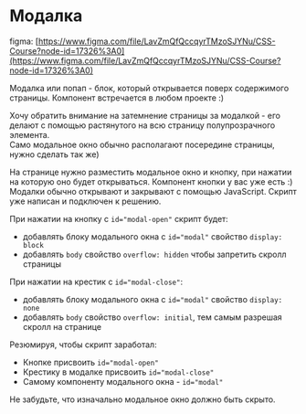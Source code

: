 # Модалка

figma: [https://www.figma.com/file/LavZmQfQccqyrTMzoSJYNu/CSS-Course?node-id=17326%3A0](https://www.figma.com/file/LavZmQfQccqyrTMzoSJYNu/CSS-Course?node-id=17326%3A0)

Модалка или попап - блок, который открывается поверх содержимого страницы. Компонент встречается в любом проекте :)

Хочу обратить внимание на затемнение страницы за модалкой - его делают с помощью растянутого на всю страницу полупрозрачного элемента.<br>
Само модальное окно обычно располагают посередине страницы, нужно сделать так же)

На странице нужно разместить модальное окно и кнопку, при нажатии на которую оно будет открываться. Компонент кнопки у вас уже есть :)<br>
Модалки обычно открывают и закрывают с помощью JavaScript. Скрипт уже написан и подключен к решению.

При нажатии на кнопку с `id="modal-open"` скрипт будет:

-   добавлять блоку модального окна с `id="modal"` свойство `display: block`
-   добавлять `body` свойство `overflow: hidden` чтобы запретить скролл страницы

При нажатии на крестик с `id="modal-close"`:

-   добавлять блоку модального окна с `id="modal"` свойство `display: none`
-   добавлять `body` свойство `overflow: initial`, тем самым разрешая скролл на странице

Резюмируя, чтобы скрипт заработал:

-   Кнопке присвоить `id="modal-open"`
-   Крестику в модалке присвоить `id="modal-close"`
-   Самому компоненту модального окна - `id="modal"`

Не забудьте, что изначально модальное окно должно быть скрыто.
